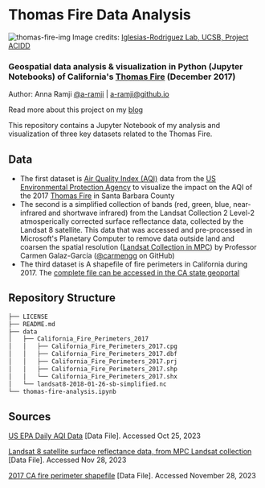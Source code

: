 # Thomas Fire Data Analysis

![thomas-fire-img](https://labs.eemb.ucsb.edu/iglesias-rodriguez/debora/sites/labs.eemb.ucsb.edu.iglesias-rodriguez.debora/files/styles/pop_up/public/news/thomas_fire2.jpg?itok=m48rq9kz)
Image credits: [Iglesias-Rodriguez Lab, UCSB, Project ACIDD](https://labs.eemb.ucsb.edu/iglesias-rodriguez/debora/news/596)

### Geospatial data analysis &amp; visualization in Python (Jupyter Notebooks) of California's [Thomas Fire](https://en.wikipedia.org/wiki/Thomas_Fire) (December 2017) 

Author: Anna Ramji [@a-ramji](https://github.com/a-ramji) | a-ramji@github.io

Read more about this project on my [blog](https://a-ramji.github.io/blog/thomas-fire/thomas-fire-analysis-blog.html)

This repository contains a Jupyter Notebook of my analysis and visualization of three key datasets related to the Thomas Fire.

## Data

- The first dataset is [Air Quality Index (AQI)](https://www.airnow.gov/aqi/aqi-basics/) data from the [US Environmental Protection Agency](https://www.epa.gov) to visualize the impact on the AQI of the 2017 [Thomas Fire](https://en.wikipedia.org/wiki/Thomas_Fire) in Santa Barbara County
- The second is a simplified collection of bands (red, green, blue, near-infrared and shortwave infrared) from the Landsat Collection 2 Level-2 atmosperically corrected surface reflectance data, collected by the Landsat 8 satellite. This data that was accessed and pre-processed in Microsoft's Planetary Computer to remove data outside land and coarsen the spatial resolution ([Landsat Collection in MPC](https://planetarycomputer.microsoft.com/dataset/landsat-c2-l2)) by Professor Carmen Galaz-García ([@carmengg](https://github.com/carmengg) on GitHub)
- The third dataset is A shapefile of fire perimeters in California during 2017. The [complete file can be accessed in the CA state geoportal](https://gis.data.ca.gov/datasets/CALFIRE-Forestry::california-fire-perimeters-all-1/about)

## Repository Structure

```bash
├── LICENSE
├── README.md
├── data
│   ├── California_Fire_Perimeters_2017
│   │   ├── California_Fire_Perimeters_2017.cpg
│   │   ├── California_Fire_Perimeters_2017.dbf
│   │   ├── California_Fire_Perimeters_2017.prj
│   │   ├── California_Fire_Perimeters_2017.shp
│   │   └── California_Fire_Perimeters_2017.shx
│   └── landsat8-2018-01-26-sb-simplified.nc
└── thomas-fire-analysis.ipynb

```

## Sources

[US EPA Daily AQI Data](https://www.epa.gov/outdoor-air-quality-data) [Data File]. Accessed Oct 25, 2023

[Landsat 8 satellite surface reflectance data, from MPC Landsat collection](https://planetarycomputer.microsoft.com/dataset/landsat-c2-l2) [Data File]. Accessed Nov 28, 2023

[2017 CA fire perimeter shapefile](https://gis.data.ca.gov/datasets/CALFIRE-Forestry::california-fire-perimeters-all-1/about) [Data File]. Accessed November 28, 2023
